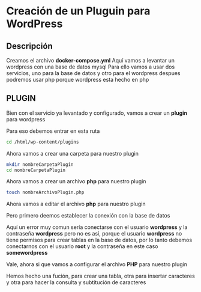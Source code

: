 # Creación de un Pluguin para WordPress

## Descripción
Creamos el archivo **docker-compose.yml**
Aquí vamos a levantar un wordpress con una base de datos mysql
Para ello vamos a usar dos servicios, uno para la base de datos y otro para el wordpress
despues podremos usar php porque wordpress esta hecho en php

## PLUGIN
Bien con el servicio ya levantado y configurado, vamos a crear un **plugin** para wordpress

Para eso debemos entrar en esta ruta
```bash
cd /html/wp-content/plugins
```
Ahora vamos a crear una carpeta para nuestro plugin
```bash
mkdir nombreCarpetaPlugin
cd nombreCarpetaPlugin
```
Ahora vamos a crear un archivo **php** para nuestro plugin
```bash
touch nombreArchivoPlugin.php
```
Ahora vamos a editar el archivo **php** para nuestro plugin

Pero primero deemos establecer la conexión con la base de datos

Aquí un error muy comun sería conectarse con el usuario **wordpress** y la contraseña **wordpress** pero no es así, porque el usuario **wordpress** no tiene permisos para crear tablas en la base de datos, por lo tanto debemos conectarnos con el usuario **root** y la contraseña en este caso **somewordpress**

Vale, ahora si que vamos a configurar el archivo **PHP** para nuestro plugin

Hemos hecho una fución, para crear una tabla, otra para insertar caracteres y otra para hacer la consulta y subtitución de caracteres
